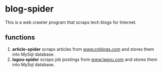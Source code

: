 # blog-spider
This is a web crawler program that scraps tech blogs for Internet.

## functions
1. **article-spider** scraps articles from www.cnblogs.com and stores them into MySql database.
2. **lagou-spider** scraps job postings from www.lagou.com and stores them into MySql database.

